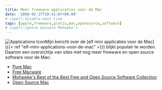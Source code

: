 ```yaml
---
title: Meer freeware applicaties voor de Mac
date: '2008-02-27T18:41:07+00:00'
# cspell:disable-next-line
tags: [apple,freeware,gratis,mac,opensource,software]
# cspell:ignore macware Mohawke's
---
```

![Applications Icon](/images/2008/02/applications.thumbnail.png)Mijn bericht over de [elf mini applicaties voor de Mac]({{< ref "elf-mini-applications-voor-de-mac" >}}) blijkt populair te worden. Daarom een overzichtje van sites met nog meer freeware en open source software voor de Mac:

- [Pure Mac](http://www.pure-mac.com/)
- [Free Macware](http://www.freemacware.com/)
- [Mohawke's Best of the Best Free and Open Source Software Collection](http://www.digitaldarknet.net/thelist/index.php?page=macintosh)
- [Open Source Mac](http://www.opensourcemac.org/)
